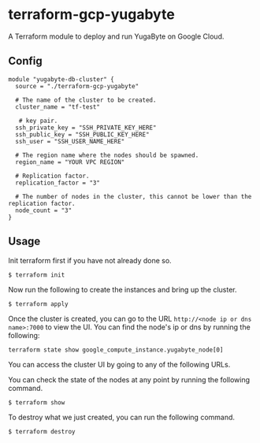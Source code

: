 # terraform-gcp-yugabyte
A Terraform module to deploy and run YugaByte on Google Cloud.

## Config

```
module "yugabyte-db-cluster" {
  source = "./terraform-gcp-yugabyte"

  # The name of the cluster to be created.
  cluster_name = "tf-test"

   # key pair.
  ssh_private_key = "SSH_PRIVATE_KEY_HERE"
  ssh_public_key = "SSH_PUBLIC_KEY_HERE"
  ssh_user = "SSH_USER_NAME_HERE"

  # The region name where the nodes should be spawned.
  region_name = "YOUR VPC REGION"

  # Replication factor.
  replication_factor = "3"

  # The number of nodes in the cluster, this cannot be lower than the replication factor.
  node_count = "3"
}
```


## Usage

Init terraform first if you have not already done so.

```
$ terraform init
```

Now run the following to create the instances and bring up the cluster.

```
$ terraform apply
```

Once the cluster is created, you can go to the URL `http://<node ip or dns name>:7000` to view the UI. You can find the node's ip or dns by running the following:

```
terraform state show google_compute_instance.yugabyte_node[0]
```

You can access the cluster UI by going to any of the following URLs.

You can check the state of the nodes at any point by running the following command.

```
$ terraform show
```

To destroy what we just created, you can run the following command.

```
$ terraform destroy
```
